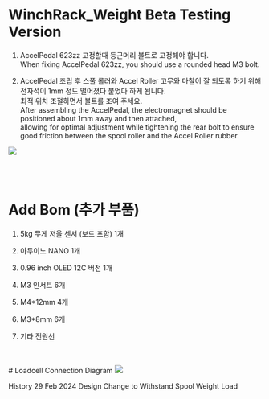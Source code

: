 # WinchRack_Weight Beta Testing Version


1. AccelPedal 623zz 고정할때 둥근머리 볼트로 고정해야 합니다.<br>
When fixing AccelPedal 623zz, you should use a rounded head M3 bolt.

2. AccelPedal 조립 후 스풀 롤러와 Accel Roller 고무와 마찰이 잘 되도록 하기 위해<br>
   전자석이 1mm 정도 떨어졌다 붙었다 하게 됩니다.<br>
   최적 위치 조절하면서 볼트를 조여 주세요.<br>
After assembling the AccelPedal, the electromagnet should be positioned about 1mm away and then attached,<br>
allowing for optimal adjustment while tightening the rear bolt to ensure good friction between the spool roller and the Accel Roller rubber.   


<img src="https://github.com/pure100kim/WinchRack_Type2/blob/main/Weight/Photos/WinchRack_Weight_01.png" /><br>


<br>
<br>

# Add Bom (추가 부품)

1. 5kg 무게 저울 센서 (보드 포함) 1개

2. 아두이노 NANO 1개

3. 0.96 inch OLED 12C 버전 1개

4. M3 인서트 6개

5. M4*12mm 4개

6. M3*8mm 6개

7. 기타 전원선



<br>

<br>
# Loadcell Connection Diagram
<img src="https://github.com/pure100kim/WinchRack_Type2/blob/main/Weight/Photos/WinchRack_Type2_Loadcell_Connection_Diagram.png" /><br>




History
29 Feb 2024
Design Change to Withstand Spool Weight Load

